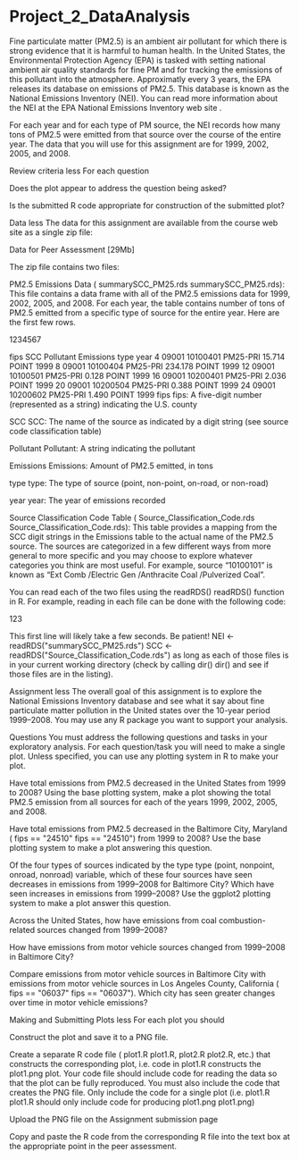 # Project_2_DataAnalysis
Fine particulate matter (PM2.5) is an ambient air pollutant for which there is strong evidence that it is harmful to human health. In the United States, the Environmental Protection Agency (EPA) is tasked with setting national ambient air quality standards for fine PM and for tracking the emissions of this pollutant into the atmosphere. Approximatly every 3 years, the EPA releases its database on emissions of PM2.5. This database is known as the National Emissions Inventory (NEI). You can read more information about the NEI at the EPA National Emissions Inventory web site .

For each year and for each type of PM source, the NEI records how many tons of PM2.5 were emitted from that source over the course of the entire year. The data that you will use for this assignment are for 1999, 2002, 2005, and 2008.

Review criteria less For each question

Does the plot appear to address the question being asked?

Is the submitted R code appropriate for construction of the submitted plot?

Data less The data for this assignment are available from the course web site as a single zip file:

Data for Peer Assessment [29Mb]

The zip file contains two files:

PM2.5 Emissions Data ( summarySCC_PM25.rds summarySCC_PM25.rds): This file contains a data frame with all of the PM2.5 emissions data for 1999, 2002, 2005, and 2008. For each year, the table contains number of tons of PM2.5 emitted from a specific type of source for the entire year. Here are the first few rows.

1234567

fips SCC Pollutant Emissions type year
4 09001 10100401 PM25-PRI 15.714 POINT 1999
8 09001 10100404 PM25-PRI 234.178 POINT 1999
12 09001 10100501 PM25-PRI 0.128 POINT 1999
16 09001 10200401 PM25-PRI 2.036 POINT 1999
20 09001 10200504 PM25-PRI 0.388 POINT 1999
24 09001 10200602 PM25-PRI 1.490 POINT 1999
fips fips: A five-digit number (represented as a string) indicating the U.S. county

SCC SCC: The name of the source as indicated by a digit string (see source code classification table)

Pollutant Pollutant: A string indicating the pollutant

Emissions Emissions: Amount of PM2.5 emitted, in tons

type type: The type of source (point, non-point, on-road, or non-road)

year year: The year of emissions recorded

Source Classification Code Table ( Source_Classification_Code.rds Source_Classification_Code.rds): This table provides a mapping from the SCC digit strings in the Emissions table to the actual name of the PM2.5 source. The sources are categorized in a few different ways from more general to more specific and you may choose to explore whatever categories you think are most useful. For example, source “10100101” is known as “Ext Comb /Electric Gen /Anthracite Coal /Pulverized Coal”.

You can read each of the two files using the readRDS() readRDS() function in R. For example, reading in each file can be done with the following code:

123

This first line will likely take a few seconds. Be patient!
NEI <- readRDS("summarySCC_PM25.rds") SCC <- readRDS("Source_Classification_Code.rds") as long as each of those files is in your current working directory (check by calling dir() dir() and see if those files are in the listing).

Assignment less The overall goal of this assignment is to explore the National Emissions Inventory database and see what it say about fine particulate matter pollution in the United states over the 10-year period 1999–2008. You may use any R package you want to support your analysis.

Questions You must address the following questions and tasks in your exploratory analysis. For each question/task you will need to make a single plot. Unless specified, you can use any plotting system in R to make your plot.

Have total emissions from PM2.5 decreased in the United States from 1999 to 2008? Using the base plotting system, make a plot showing the total PM2.5 emission from all sources for each of the years 1999, 2002, 2005, and 2008.

Have total emissions from PM2.5 decreased in the Baltimore City, Maryland ( fips == "24510" fips == "24510") from 1999 to 2008? Use the base plotting system to make a plot answering this question.

Of the four types of sources indicated by the type type (point, nonpoint, onroad, nonroad) variable, which of these four sources have seen decreases in emissions from 1999–2008 for Baltimore City? Which have seen increases in emissions from 1999–2008? Use the ggplot2 plotting system to make a plot answer this question.

Across the United States, how have emissions from coal combustion-related sources changed from 1999–2008?

How have emissions from motor vehicle sources changed from 1999–2008 in Baltimore City?

Compare emissions from motor vehicle sources in Baltimore City with emissions from motor vehicle sources in Los Angeles County, California ( fips == "06037" fips == "06037"). Which city has seen greater changes over time in motor vehicle emissions?

Making and Submitting Plots less For each plot you should

Construct the plot and save it to a PNG file.

Create a separate R code file ( plot1.R plot1.R, plot2.R plot2.R, etc.) that constructs the corresponding plot, i.e. code in plot1.R constructs the plot1.png plot. Your code file should include code for reading the data so that the plot can be fully reproduced. You must also include the code that creates the PNG file. Only include the code for a single plot (i.e. plot1.R plot1.R should only include code for producing plot1.png plot1.png)

Upload the PNG file on the Assignment submission page

Copy and paste the R code from the corresponding R file into the text box at the appropriate point in the peer assessment.
